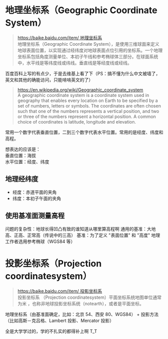 # 地理坐标系（Geographic Coordinate System）

> [https://baike.baidu.com/item/ 地理坐标系](https://baike.baidu.com/item/地理坐标系)\
> 地理坐标系（Geographic Coordinate System），是使用三维球面来定义地球表面位置，以实现通过经纬度对地球表面点位引用的坐标系。一个地理坐标系包括角度测量单位、本初子午线和参考椭球体三部分。在球面系统中，水平线是等纬度线或纬线。垂直线是等经度线或经线。

百度百科上写的有点少，于是去维基上看了下（PS：搞不懂为什么中文被墙了，英文和其他的确能访问，只能啃啃英文的了）

> <https://en.wikipedia.org/wiki/Geographic_coordinate_system>\
> A geographic coordinate system is a coordinate system used in geography that enables every location on Earth to be specified by a set of numbers, letters or symbols. The coordinates are often chosen such that one of the numbers represents a vertical position, and two or three of the numbers represent a horizontal position. A common choice of coordinates is latitude, longitude and elevation.

常用一个数字代表垂直位置，二到三个数字代表水平位置。常用的是经度、纬度和高程。

想表达的应该是：\
垂直位置：海拔\
水平位置：经度、纬度

## 地理经纬度

-   经度：赤道平面的夹角
-   纬度：本初子午面的夹角

## 使用基准面测量高程

问题的复杂性：地球长得凹凸有致的谁知道从哪里算高程啊
通用的基准：大地高、正高、正常高（传说中的三高）
基准：为了定义 "表面位置" 和 "高度" 地理工作者选用参考椭球（WGS84 等）

# 投影坐标系（Projection coordinatesystem）

> [https://baike.baidu.com/item/ 投影坐标系](https://baike.baidu.com/item/投影坐标系)\
> 投影坐标系 （Projection coordinatesystem）平面坐标系统地图单位通常为米 ，也称非地球投影坐标系统（notearth），或者是平面坐标。

地理坐标系（由基准面确定，比如：北京 54、西安 80、WGS84） +  投影方法（比如高斯－克吕格、Lambert 投影、Mercator 投影）

全是大学学过的，学的不扎实的都得补上啊 T_T
